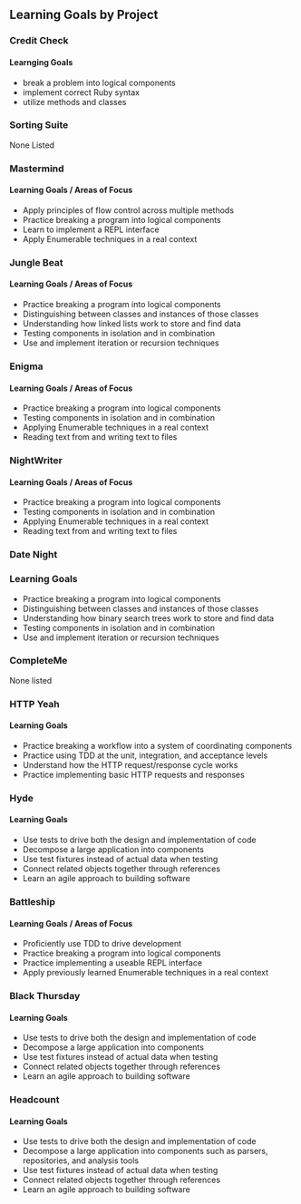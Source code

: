 ## Learning Goals by Project   

### Credit Check  
#### Learnging Goals 
* break a problem into logical components 
* implement correct Ruby syntax
* utilize methods and classes 

### Sorting Suite  
None Listed  

### Mastermind  
#### Learning Goals / Areas of Focus
*   Apply principles of flow control across multiple methods
*   Practice breaking a program into logical components
*   Learn to implement a REPL interface
*   Apply Enumerable techniques in a real context

### Jungle Beat 
#### Learning Goals / Areas of Focus
* Practice breaking a program into logical components
* Distinguishing between classes and instances of those classes
* Understanding how linked lists work to store and find data
* Testing components in isolation and in combination
* Use and implement iteration or recursion techniques

### Enigma  
#### Learning Goals / Areas of Focus
* Practice breaking a program into logical components
* Testing components in isolation and in combination
* Applying Enumerable techniques in a real context
* Reading text from and writing text to files

### NightWriter  
#### Learning Goals / Areas of Focus
* Practice breaking a program into logical components
* Testing components in isolation and in combination
* Applying Enumerable techniques in a real context
* Reading text from and writing text to files

### Date Night  
### Learning Goals 
* Practice breaking a program into logical components
* Distinguishing between classes and instances of those classes
* Understanding how binary search trees work to store and find data
* Testing components in isolation and in combination 
* Use and implement iteration or recursion techniques


### CompleteMe  
None listed  

### HTTP Yeah 
#### Learning Goals
* Practice breaking a workflow into a system of coordinating components
* Practice using TDD at the unit, integration, and acceptance levels
* Understand how the HTTP request/response cycle works
* Practice implementing basic HTTP requests and responses  

### Hyde  
#### Learning Goals
* Use tests to drive both the design and implementation of code
* Decompose a large application into components
* Use test fixtures instead of actual data when testing
* Connect related objects together through references
* Learn an agile approach to building software

### Battleship  
#### Learning Goals / Areas of Focus
* Proficiently use TDD to drive development
* Practice breaking a program into logical components
* Practice implementing a useable REPL interface
* Apply previously learned Enumerable techniques in a real context

### Black Thursday  
#### Learning Goals
*   Use tests to drive both the design and implementation of code
*   Decompose a large application into components
*   Use test fixtures instead of actual data when testing
*   Connect related objects together through references
*   Learn an agile approach to building software  

### Headcount  
#### Learning Goals
* Use tests to drive both the design and implementation of code
* Decompose a large application into components such as parsers, repositories, and analysis tools
* Use test fixtures instead of actual data when testing
* Connect related objects together through references
* Learn an agile approach to building software
